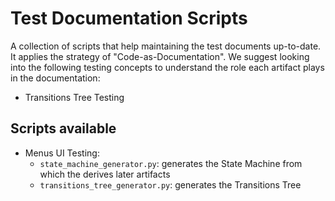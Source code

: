 # Test Documentation Scripts

A collection of scripts that help maintaining the test documents up-to-date. It applies the strategy of "Code-as-Documentation". We suggest looking into the following testing concepts to understand the role each artifact plays in the documentation:

- Transitions Tree Testing

## Scripts available

- Menus UI Testing:
    - `state_machine_generator.py`: generates the State Machine from which the derives later artifacts
    - `transitions_tree_generator.py`: generates the Transitions Tree
